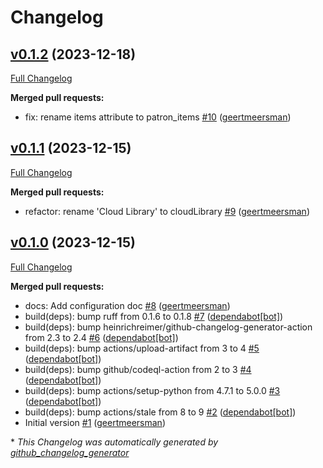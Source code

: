 # Changelog

## [v0.1.2](https://github.com/geertmeersman/cloudlibrary/tree/v0.1.2) (2023-12-18)

[Full Changelog](https://github.com/geertmeersman/cloudlibrary/compare/v0.1.1...v0.1.2)

**Merged pull requests:**

- fix: rename items attribute to patron\_items [\#10](https://github.com/geertmeersman/cloudlibrary/pull/10) ([geertmeersman](https://github.com/geertmeersman))

## [v0.1.1](https://github.com/geertmeersman/cloudlibrary/tree/v0.1.1) (2023-12-15)

[Full Changelog](https://github.com/geertmeersman/cloudlibrary/compare/v0.1.0...v0.1.1)

**Merged pull requests:**

- refactor: rename 'Cloud Library' to cloudLibrary [\#9](https://github.com/geertmeersman/cloudlibrary/pull/9) ([geertmeersman](https://github.com/geertmeersman))

## [v0.1.0](https://github.com/geertmeersman/cloudlibrary/tree/v0.1.0) (2023-12-15)

[Full Changelog](https://github.com/geertmeersman/cloudlibrary/compare/190c10535af235c7090507887c60b028ce21e64a...v0.1.0)

**Merged pull requests:**

- docs: Add configuration doc [\#8](https://github.com/geertmeersman/cloudlibrary/pull/8) ([geertmeersman](https://github.com/geertmeersman))
- build\(deps\): bump ruff from 0.1.6 to 0.1.8 [\#7](https://github.com/geertmeersman/cloudlibrary/pull/7) ([dependabot[bot]](https://github.com/apps/dependabot))
- build\(deps\): bump heinrichreimer/github-changelog-generator-action from 2.3 to 2.4 [\#6](https://github.com/geertmeersman/cloudlibrary/pull/6) ([dependabot[bot]](https://github.com/apps/dependabot))
- build\(deps\): bump actions/upload-artifact from 3 to 4 [\#5](https://github.com/geertmeersman/cloudlibrary/pull/5) ([dependabot[bot]](https://github.com/apps/dependabot))
- build\(deps\): bump github/codeql-action from 2 to 3 [\#4](https://github.com/geertmeersman/cloudlibrary/pull/4) ([dependabot[bot]](https://github.com/apps/dependabot))
- build\(deps\): bump actions/setup-python from 4.7.1 to 5.0.0 [\#3](https://github.com/geertmeersman/cloudlibrary/pull/3) ([dependabot[bot]](https://github.com/apps/dependabot))
- build\(deps\): bump actions/stale from 8 to 9 [\#2](https://github.com/geertmeersman/cloudlibrary/pull/2) ([dependabot[bot]](https://github.com/apps/dependabot))
- Initial version [\#1](https://github.com/geertmeersman/cloudlibrary/pull/1) ([geertmeersman](https://github.com/geertmeersman))



\* *This Changelog was automatically generated by [github_changelog_generator](https://github.com/github-changelog-generator/github-changelog-generator)*
